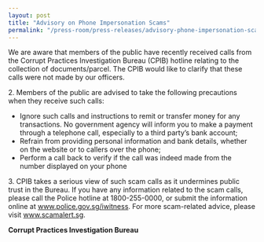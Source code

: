 ```yaml
---
layout: post
title: "Advisory on Phone Impersonation Scams"
permalink: "/press-room/press-releases/advisory-phone-impersonation-scams"
---
```

We are aware that members of the public have recently received calls from the Corrupt Practices Investigation Bureau (CPIB) hotline relating to the collection of documents/parcel. The CPIB would like to clarify that these calls were not made by our officers.

2\.        Members of the public are advised to take the following precautions when they receive such calls: 

* Ignore such calls and instructions to remit or transfer money for any transactions. No government agency will inform you to make a payment through a telephone call, especially to a third party’s bank account;
* Refrain from providing personal information and bank details, whether on the website or to callers over the phone;
* Perform a call back to verify if the call was indeed made from the number displayed on your phone

3\.        CPIB takes a serious view of such scam calls as it undermines public trust in the Bureau. If you have any information related to the scam calls, please call the Police hotline at 1800-255-0000, or submit the information online at <a href="http://www.police.gov.sg/iwitness">www.police.gov.sg/iwitness</a>. For more scam-related advice, please visit <a href="http://www.scamalert.sg/">www.scamalert.sg</a>. 

**Corrupt Practices Investigation Bureau**
